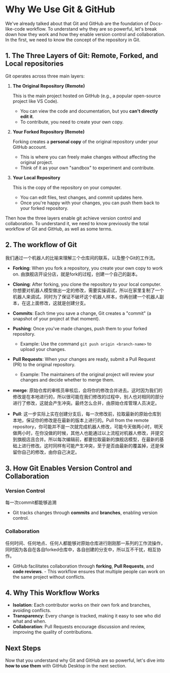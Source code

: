 # Why We Use Git & GitHub

We've already talked about that Git and GitHub are the foundation of Docs-like-code workflow. To understand why they are so powerful, let's break down how they work and how they enable version control and collaboration. In the first, we need to know the concept of the repository in Git.

## 1. The Three Layers of Git: Remote, Forked, and Local repositories

Git operates across three main layers:

1. **The Original Repository (Remote)**

    This is the main project hosted on GitHub (e.g., a popular open-source project like VS Code).

    - You can view the code and documentation, but you **can't directly edit it**.
    - To contribute, you need to create your own copy.

2. **Your Forked Repository (Remote)**

    Forking creates a **personal copy** of the original repository under your GitHub account.

    - This is where you can freely make changes without affecting the original project.
    - Think of it as your own "sandbox" to experiment and contribute.

3. **Your Local Repository**

    This is the copy of the repository on your computer.

    - You can edit files, test changes, and commit updates here.
    - Once you're happy with your changes, you can push them back to your forked repository.

Then how the three layers enable git achieve version control and collaboration. To understand it, we need to know previously the total workflow of Git and GitHub, as well as some terms.

## 2. The workflow of Git

我们通过一个机器人的比喻来理解三个仓库间的联系，以及整个Git的工作流。

- **Forking**: When you fork a repository, you create your own copy to work on. 由旗舰店开设分店，就是fork的过程，创建一个自己的副本。

- **Cloning**: After forking, you clone the repository to your local computer. 你想要对机器人模型做出一定的修改，需要实操调试，所以在家里复制了一个机器人来调试。同时为了保证不破坏这个机器人样本，你再创建一个机器人副本，在这上面修改，这就是创建分支。

- **Commits**: Each time you save a change, Git creates a "commit" (a snapshot of your project at that moment).

- **Pushing**: Once you've made changes, push them to your forked repository.
  - Example: Use the command `git push origin <branch-name>` to upload your changes.

- **Pull Requests**: When your changes are ready, submit a Pull Request (PR) to the original repository.
  - Example: The maintainers of the original project will review your changes and decide whether to merge them.

- **merge**: 原始仓库的审核员审核后，会将你的修改合并进去。这时因为我们的修改是在本地进行的，所以很可能在我们修改的过程中，别人也对相同的部分进行了修改，这就会产生冲突。最终怎么合并，由原始仓库管理人员决定。

- **Pull**: 这一步实际上实在创建分支后，每一次修改前，拉取最新的原始仓库到本地，保证你的修改是在最新的版本上进行的。Pull from the remote repository，你可能并不是一次就完成机器人修改，可能今天做两小时，明天做两小时，在你没做的时候，其他人也能通过以上流程对机器人修改，并提交到旗舰店且合并。所以每次编辑前，都要拉取最新的旗舰店模型，在最新的基础上进行修改。这时同样有可能产生冲突，至于是否由最新的覆盖掉，还是保留你自己的修改，由你自己决定。

## 3. How Git Enables Version Control and Collaboration

### Version Control

每一次commit都能够追溯

- Git tracks changes through **commits** and **branches**, enabling version control.

### Collaboration

任何时间、任何地点、任何人都能够对原始仓库进行刚刚那一系列的工作流操作，同时因为各自在各自forked仓库中，各自创建的分支中，所以互不干扰，相互协作。

- GitHub facilitates collaboration through **forking**, **Pull Requests**, and **code reviews**. - This workflow ensures that multiple people can work on the same project without conflicts.

## 4. Why This Workflow Works

- **Isolation**: Each contributor works on their own fork and branches, avoiding conflicts.
- **Transparency**: Every change is tracked, making it easy to see who did what and when.
- **Collaboration**: Pull Requests encourage discussion and review, improving the quality of contributions.

## Next Steps

Now that you understand why Git and GitHub are so powerful, let's dive into **how to use them** with GitHub Desktop in the next section.
